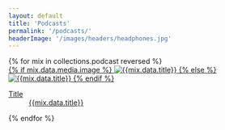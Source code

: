 ```yaml
---
layout: default
title: 'Podcasts'
permalink: '/podcasts/'
headerImage: '/images/headers/headphones.jpg'
---
```


<div class="cf pa2">
{% for mix in collections.podcast reversed %}

<div class="fl w-50 w-25-ns pa2">
<a href="{{mix.url}}" class="db link dim tc">
{% if mix.data.media.image %}
<img src="{{mix.data.media.image}}" alt="{{mix.data.title}}" title="{{mix.data.title}}" class="w-100 db black-10 shadow-4"/>
{% else %}
<img src="/images/mixes/default-logo-600x600.jpg" alt="{{mix.data.title}}" title="{{mix.data.title}}" class="w-100 db black-10 shadow-4"/>
{% endif %}
<dl class="mt2 f6 lh-copy">
<dt class="clip">Title</dt>
<dd class="ml0 black truncate w-100">{{mix.data.title}}</dd>
</dl>
</a>
</div>

{% endfor %}

</div>
